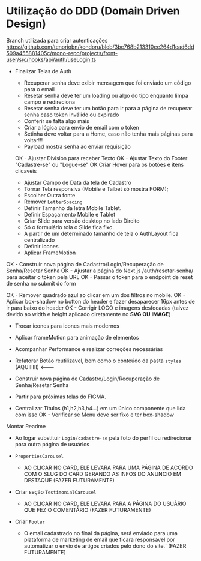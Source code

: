 <!-- A FAZER -->
  # Utilização do DDD (Domain Driven Design)

  Branch utilizada para criar autenticações
  https://github.com/tenoriobn/kondoru/blob/3bc768b213310ee264d1ead6dd509a455881405c/mono-repo/projects/front-user/src/hooks/api/auth/useLogin.ts

  * Finalizar Telas de Auth
    - Recuperar senha deve exibir mensagem que foi enviado um código para o email
    - Resetar senha deve ter um loading ou algo do tipo enquanto limpa campo e redireciona
    - Resetar senha deve ter um botão para ir para a página de recuperar senha caso token inválido ou expirado
    - Conferir se falta algo mais
    - Criar a lógica para envio de email com o token
    - Setinha deve voltar para a Home, caso não tenha mais páginas para voltar!!!
    - Payload mostra senha ao enviar requisição

  
    OK - Ajustar Division para receber Texto
    OK - Ajustar Texto do Footer "Cadastre-se" ou "Logue-se"
    OK Criar Hover para os botões e itens clicaveis
    * Ajustar Campo de Data da tela de Cadastro
    * Tornar Tela responsiva (Mobile e Talbet só mostra FORM);
    * Escolher Outra fonte
    * Remover `LetterSpacing`
    * Definir Tamanho da letra Mobile Tablet.
    * Definir Espaçamento Mobile e Tablet
    * Criar Slide para versão desktop no lado Direito
    * Só o formulário rola o Slide fica fixo.
    * A partir de um determinado tamanho de tela o AuthLayout fica centralizado
    * Definir Icones
    * Aplicar FrameMotion


  OK - Construir nova página de Cadastro/Login/Recuperação de Senha/Resetar Senha
  OK - Ajustar a página do Next.js /auth/resetar-senha/ para aceitar o token pela URL
  OK - Passar o token para o endpoint de reset de senha no submit do form

  OK - Remover quadrado azul ao clicar em um dos filtros no mobile.
  OK - Aplicar box-shadow no botton do header e fazer desaparecer 16px antes de ir para baixo do header
  OK - Corrigir LOGO e imagens desfocadas (talvez devido ao width e height aplicado diretamente no **SVG OU IMAGE**) 


  * Trocar icones para icones mais modernos

  * Aplicar frameMotion para animação de elementos
  * Acompanhar Performance e realizar correções necessárias
  * Refatorar Botão reutilizavel, bem como o conteúdo da pasta `styles` (AQUIIIIII) <---

   * Construir nova página de Cadastro/Login/Recuperação de Senha/Resetar Senha

   * Partir para próximas telas do FIGMA.


  * Centralizar Titulos (h1,h2,h3,h4...) em um único componente que lida com isso
  OK - Verificar se Menu deve ser fixo e ter box-shadow
  
 
  






















  Montar Readme



  * Ao logar substituir `Login/cadastre-se` pela foto do perfil ou redirecionar para outra página de usuários

  * `PropertiesCarousel`
    - AO CLICAR NO CARD, ELE LEVARA PARA UMA PÁGINA DE ACORDO COM O SLUG DO CARD GERANDO AS INFOS DO ANUNCIO EM DESTAQUE (FAZER FUTURAMENTE)

  * Criar seção `TestimonialCarousel`
    - AO CLICAR NO CARD, ELE LEVARA PARA A PÁGINA DO USUÁRIO QUE FEZ O COMENTÁRIO (FAZER FUTURAMENTE)


  * Criar `Footer`
    - O email cadastrado no final da página, será enviado para uma plataforma de marketing de email que ficara responsável por automatizar o envio de artigos criados pelo dono do site.` (FAZER FUTURAMENTE)
